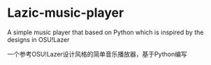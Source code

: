 # Lazic-music-player
A simple music player that based on Python which is inspired by the designs in OSU!Lazer

一个参考OSU!Lazer设计风格的简单音乐播放器，基于Python编写
